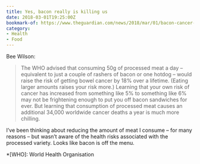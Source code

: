 ```yaml
---
title: Yes, bacon really is killing us
date: 2018-03-01T19:25:00Z
bookmark-of: https://www.theguardian.com/news/2018/mar/01/bacon-cancer-processed-meats-nitrates-nitrites-sausages
category:
- Health
- Food
---
```

Bee Wilson:

> The WHO advised that consuming 50g of processed meat a day – equivalent to just a couple of rashers of bacon or one hotdog – would raise the risk of getting bowel cancer by 18% over a lifetime. (Eating larger amounts raises your risk more.) Learning that your own risk of cancer has increased from something like 5% to something like 6% may not be frightening enough to put you off bacon sandwiches for ever. But learning that consumption of processed meat causes an additional 34,000 worldwide cancer deaths a year is much more chilling.

I’ve been thinking about reducing the amount of meat I consume – for many reasons – but wasn’t aware of the health risks associated with the processed variety. Looks like bacon is off the menu.

*[WHO]: World Health Organisation
